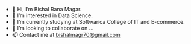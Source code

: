 - 👋 Hi, I’m Bishal Rana Magar.
- 👀 I’m interested in Data Science.
- 🌱 I’m currently studying at Softwarica College of IT and E-commerce.
- 💞️ I’m looking to collaborate on ...
- 📫 Contact me at bishalmagr70@gmail.com

<!---
mrwhitehat07/mrwhitehat07 is a ✨ special ✨ repository because its `README.md` (this file) appears on your GitHub profile.
You can click the Preview link to take a look at your changes.
--->

